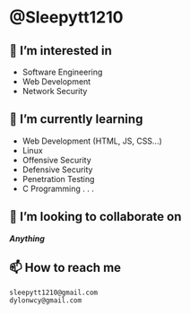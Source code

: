 # @Sleepytt1210

## 👀 I’m interested in
- Software Engineering
- Web Development
- Network Security

## 🌱 I’m currently learning
- Web Development (HTML, JS, CSS...)
- Linux
- Offensive Security
- Defensive Security
- Penetration Testing
- C Programming
.
.
.

## 💞️ I’m looking to collaborate on

***Anything***

## 📫 How to reach me

```
sleepytt1210@gmail.com
dylonwcy@gmail.com
```

<!---
Sleepytt1210/Sleepytt1210 is a ✨ special ✨ repository because its `README.md` (this file) appears on your GitHub profile.
You can click the Preview link to take a look at your changes.
--->
